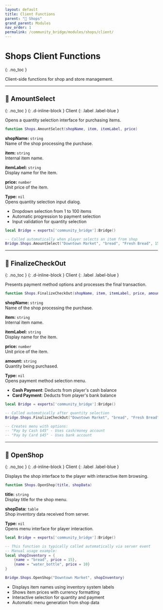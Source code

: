 ```yaml
---
layout: default
title: Client Functions
parent: "🛒 Shops"
grand_parent: Modules
nav_order: 1
permalink: /community_bridge/modules/shops/client/
---
```


# Shops Client Functions
{: .no_toc }

Client-side functions for shop and store management.

---

## 🔹 AmountSelect

{: .no_toc }
{: .d-inline-block }
Client
{: .label .label-blue }

Opens a quantity selection interface for purchasing items.


```lua
function Shops.AmountSelect(shopName, item, itemLabel, price)
```


**shopName:** `string`  
Name of the shop processing the purchase.

**item:** `string`  
Internal item name.

**itemLabel:** `string`  
Display name for the item.

**price:** `number`  
Unit price of the item.


**Type:** `nil`  
Opens quantity selection input dialog.


- Dropdown selection from 1 to 100 items
- Automatic progression to payment selection
- Input validation for quantity selection


```lua
local Bridge = exports['community_bridge']:Bridge()

-- Called automatically when player selects an item from shop
Bridge.Shops.AmountSelect("Downtown Market", "bread", "Fresh Bread", 15)
```

---

## 🔹 FinalizeCheckOut

{: .no_toc }
{: .d-inline-block }
Client
{: .label .label-blue }

Presents payment method options and processes the final transaction.


```lua
function Shops.FinalizeCheckOut(shopName, item, itemLabel, price, amount)
```


**shopName:** `string`  
Name of the shop processing the purchase.

**item:** `string`  
Internal item name.

**itemLabel:** `string`  
Display name for the item.

**price:** `number`  
Unit price of the item.

**amount:** `string`  
Quantity being purchased.


**Type:** `nil`  
Opens payment method selection menu.


- **Cash Payment**: Deducts from player's cash balance
- **Card Payment**: Deducts from player's bank balance


```lua
local Bridge = exports['community_bridge']:Bridge()

-- Called automatically after quantity selection
Bridge.Shops.FinalizeCheckOut("Downtown Market", "bread", "Fresh Bread", 15, "3")

-- Creates menu with options:
-- "Pay by Cash $45" - Uses cash/money account
-- "Pay by Card $45" - Uses bank account
```

---

## 🔹 OpenShop

{: .no_toc }
{: .d-inline-block }
Client
{: .label .label-blue }

Displays the shop interface to the player with interactive item browsing.


```lua
function Shops.OpenShop(title, shopData)
```


**title:** `string`  
Display title for the shop menu.

**shopData:** `table`  
Shop inventory data received from server.


**Type:** `nil`  
Opens menu interface for player interaction.


```lua
local Bridge = exports['community_bridge']:Bridge()

-- This function is typically called automatically via server event
-- Manual usage example:
local shopInventory = {
    {name = "bread", price = 15},
    {name = "water_bottle", price = 10}
}

Bridge.Shops.OpenShop("Downtown Market", shopInventory)
```


- Displays item names using inventory system labels
- Shows item prices with currency formatting
- Interactive selection for quantity and payment
- Automatic menu generation from shop data